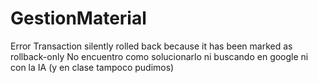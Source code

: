# GestionMaterial
Error Transaction silently rolled back because it has been marked as rollback-only
No encuentro como solucionarlo ni buscando en google ni con la IA (y en clase tampoco pudimos)
